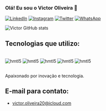 
### Olá! Eu sou o Victor Oliveira 🦇

[![LinkedIn](https://img.shields.io/badge/LinkedIn-0077B5?style=for-the-badge&logo=linkedin&logoColor=white)](https://www.linkedin.com/in/victoroliveira28/)
[![Instagram](https://img.shields.io/badge/Instagram-E4405F?style=for-the-badge&logo=instagram&logoColor=white)](https://www.instagram.com/_victtor_oliveira/)
[![Twitter](https://img.shields.io/badge/Twitter-1DA1F2?style=for-the-badge&logo=twitter&logoColor=white)](https://twitter.com/OliveViictor)
[![WhatsApp](https://img.shields.io/badge/WhatsApp-25D366?style=for-the-badge&logo=whatsapp&logoColor=white)](https://wa.me/5521993402121)

![Victor GitHub stats](https://github-readme-stats.vercel.app/api?username=VictorOliveira28&show_icons=true&theme=dracula)




## Tecnologias que utilizo:

<div style="display_block"><br />

<img align ="center" alt="hmtl5" src="https://img.shields.io/badge/Java-ED8B00?style=for-the-badge&logo=openjdk&logoColor=white"/>
<img align ="center" alt="hmtl5" src="https://img.shields.io/badge/Spring-6DB33F?style=for-the-badge&logo=spring&logoColor=white"/>
<img align ="center" alt="hmtl5" src="https://img.shields.io/badge/C%23-239120?style=for-the-badge&logo=c-sharp&logoColor=white"/>
<img align ="center" alt="hmtl5" src="https://img.shields.io/badge/.NET-5C2D91?style=for-the-badge&logo=.net&logoColor=white"/>
<img align ="center" alt="hmtl5" src="https://img.shields.io/badge/MySQL-00000F?style=for-the-badge&logo=mysql&logoColor=white"/>

</div> <br />

Apaixonado por inovação e tecnologia.

## E-mail para contato:

- victor.oliveira20@icloud.com <br />
